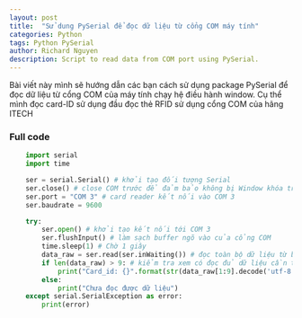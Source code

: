 ```yaml
---
layout: post
title:  "Sử dung PySerial để đọc dữ liệu từ cổng COM máy tính"
categories: Python
tags: Python PySerial
author: Richard Nguyen
description: Script to read data from COM port using PySerial.
---
```


Bài viết này mình sẽ hướng dẫn các bạn cách sử dụng package PySerial để đọc dữ liệu từ cổng COM của máy tính chạy hệ điều hành window. Cụ thể mình đọc card-ID sử dụng đầu đọc thẻ RFID sử dụng cổng COM của hãng ITECH

### Full code
```Python
    import serial
    import time

    ser = serial.Serial() # khởi tạo đối tượng Serial
    ser.close() # close COM trước để đảm bảo không bị Window khóa truy cập tới cổng COM 
    ser.port = "COM 3" # card reader kết nối vào COM 3
    ser.baudrate = 9600

    try:
        ser.open() # khởi tạo kết nối tới COM 3
        ser.flushInput() # làm sạch buffer ngõ vào của cổng COM
        time.sleep(1) # Chờ 1 giây
        data_raw = ser.read(ser.inWaiting()) # đọc toàn bộ dữ liệu từ buffer
        if len(data_raw) > 9: # kiểm tra xem có đọc đủ dữ liệu cần thiết không
            print("Card_id: {}".format(str(data_raw[1:9].decode('utf-8'))))
        else:
            print("Chưa đọc được dữ liệu")
    except serial.SerialException as error:
        print(error)
```